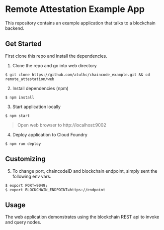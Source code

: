 # Remote Attestation Example App
This repository contains an example application that talks to a blockchain backend.

## Get Started
First clone this repo and install the dependencies.

1. Clone the repo and go into web directory

```
$ git clone https://github.com/atulkc/chaincode_example.git && cd remote_attestation/web
```

2. Install dependencies (npm)

```
$ npm install
```

3. Start application locally

```
$ npm start
```

> Open web browser to http://localhost:9002

4. Deploy application to Cloud Foundry

```
$ npm run deploy
```


## Customizing

5. To change port, chaincodeID and blockchain endpoint, simply sent the following env vars.

```
$ export PORT=9049;
$ export BLOCKCHAIN_ENDPOINT=https://endpoint
```


## Usage
The web application demonstrates using the blockchain REST api to invoke and query nodes.
